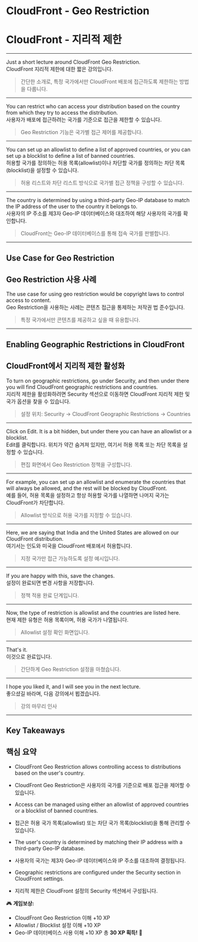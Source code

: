 # CloudFront - Geo Restriction  
# CloudFront - 지리적 제한  

---

Just a short lecture around CloudFront Geo Restriction.  
CloudFront 지리적 제한에 대한 짧은 강의입니다.  
> 간단한 소개로, 특정 국가에서만 CloudFront 배포에 접근하도록 제한하는 방법을 다룹니다.  

---

You can restrict who can access your distribution based on the country from which they try to access the distribution.  
사용자가 배포에 접근하려는 국가를 기준으로 접근을 제한할 수 있습니다.  
> Geo Restriction 기능은 국가별 접근 제어를 제공합니다.  

---

You can set up an allowlist to define a list of approved countries, or you can set up a blocklist to define a list of banned countries.  
허용할 국가를 정의하는 허용 목록(allowlist)이나 차단할 국가를 정의하는 차단 목록(blocklist)을 설정할 수 있습니다.  
> 허용 리스트와 차단 리스트 방식으로 국가별 접근 정책을 구성할 수 있습니다.  

---

The country is determined by using a third-party Geo-IP database to match the IP address of the user to the country it belongs to.  
사용자의 IP 주소를 제3자 Geo-IP 데이터베이스와 대조하여 해당 사용자의 국가를 확인합니다.  
> CloudFront는 Geo-IP 데이터베이스를 통해 접속 국가를 판별합니다.  

---

## Use Case for Geo Restriction  
## Geo Restriction 사용 사례  

The use case for using geo restriction would be copyright laws to control access to content.  
Geo Restriction을 사용하는 사례는 콘텐츠 접근을 통제하는 저작권 법 준수입니다.  
> 특정 국가에서만 콘텐츠를 제공하고 싶을 때 유용합니다.  

---

## Enabling Geographic Restrictions in CloudFront  
## CloudFront에서 지리적 제한 활성화  

To turn on geographic restrictions, go under Security, and then under there you will find CloudFront geographic restrictions and countries.  
지리적 제한을 활성화하려면 Security 섹션으로 이동하면 CloudFront 지리적 제한 및 국가 옵션을 찾을 수 있습니다.  
> 설정 위치: Security → CloudFront Geographic Restrictions → Countries  

---

Click on Edit. It is a bit hidden, but under there you can have an allowlist or a blocklist.  
Edit를 클릭합니다. 위치가 약간 숨겨져 있지만, 여기서 허용 목록 또는 차단 목록을 설정할 수 있습니다.  
> 편집 화면에서 Geo Restriction 정책을 구성합니다.  

---

For example, you can set up an allowlist and enumerate the countries that will always be allowed, and the rest will be blocked by CloudFront.  
예를 들어, 허용 목록을 설정하고 항상 허용할 국가를 나열하면 나머지 국가는 CloudFront가 차단합니다.  
> Allowlist 방식으로 허용 국가를 지정할 수 있습니다.  

---

Here, we are saying that India and the United States are allowed on our CloudFront distribution.  
여기서는 인도와 미국을 CloudFront 배포에서 허용합니다.  
> 지정 국가만 접근 가능하도록 설정 예시입니다.  

---

If you are happy with this, save the changes.  
설정이 완료되면 변경 사항을 저장합니다.  
> 정책 적용 완료 단계입니다.  

---

Now, the type of restriction is allowlist and the countries are listed here.  
현재 제한 유형은 허용 목록이며, 허용 국가가 나열됩니다.  
> Allowlist 설정 확인 화면입니다.  

---

That's it.  
이것으로 완료입니다.  
> 간단하게 Geo Restriction 설정을 마쳤습니다.  

---

I hope you liked it, and I will see you in the next lecture.  
좋으셨길 바라며, 다음 강의에서 뵙겠습니다.  
> 강의 마무리 인사  

---

## Key Takeaways  
## 핵심 요약  

- CloudFront Geo Restriction allows controlling access to distributions based on the user's country.  
- CloudFront Geo Restriction은 사용자의 국가를 기준으로 배포 접근을 제어할 수 있습니다.  

- Access can be managed using either an allowlist of approved countries or a blocklist of banned countries.  
- 접근은 허용 국가 목록(allowlist) 또는 차단 국가 목록(blocklist)을 통해 관리할 수 있습니다.  

- The user's country is determined by matching their IP address with a third-party Geo-IP database.  
- 사용자의 국가는 제3자 Geo-IP 데이터베이스와 IP 주소를 대조하여 결정됩니다.  

- Geographic restrictions are configured under the Security section in CloudFront settings.  
- 지리적 제한은 CloudFront 설정의 Security 섹션에서 구성됩니다.  

🎮 **게임보상:**

* CloudFront Geo Restriction 이해 +10 XP
* Allowlist / Blocklist 설정 이해 +10 XP
* Geo-IP 데이터베이스 사용 이해 +10 XP
  총 **30 XP 획득!** 🎉
